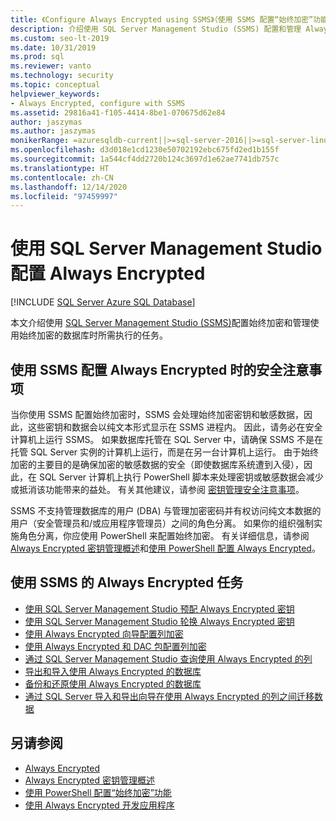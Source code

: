 ```yaml
---
title: 《Configure Always Encrypted using SSMS》（使用 SSMS 配置“始终加密”功能）
description: 介绍使用 SQL Server Management Studio (SSMS) 配置和管理 Always Encrypted 数据库时需要执行的任务。
ms.custom: seo-lt-2019
ms.date: 10/31/2019
ms.prod: sql
ms.reviewer: vanto
ms.technology: security
ms.topic: conceptual
helpviewer_keywords:
- Always Encrypted, configure with SSMS
ms.assetid: 29816a41-f105-4414-8be1-070675d62e84
author: jaszymas
ms.author: jaszymas
monikerRange: =azuresqldb-current||>=sql-server-2016||>=sql-server-linux-2017||=azuresqldb-mi-current
ms.openlocfilehash: d3d018e1cd1230e50702192ebc675fd2ed1b155f
ms.sourcegitcommit: 1a544cf4dd2720b124c3697d1e62ae7741db757c
ms.translationtype: HT
ms.contentlocale: zh-CN
ms.lasthandoff: 12/14/2020
ms.locfileid: "97459997"
---
```

# <a name="configure-always-encrypted-using-sql-server-management-studio"></a>使用 SQL Server Management Studio 配置 Always Encrypted
[!INCLUDE [SQL Server Azure SQL Database](../../../includes/applies-to-version/sql-asdb.md)]

本文介绍使用 [SQL Server Management Studio (SSMS)](../../../ssms/download-sql-server-management-studio-ssms.md)配置始终加密和管理使用始终加密的数据库时所需执行的任务。

## <a name="security-considerations-when-using-ssms-to-configure-always-encrypted"></a>使用 SSMS 配置 Always Encrypted 时的安全注意事项

当你使用 SSMS 配置始终加密时，SSMS 会处理始终加密密钥和敏感数据，因此，这些密钥和数据会以纯文本形式显示在 SSMS 进程内。 因此，请务必在安全计算机上运行 SSMS。 如果数据库托管在 SQL Server 中，请确保 SSMS 不是在托管 SQL Server 实例的计算机上运行，而是在另一台计算机上运行。 由于始终加密的主要目的是确保加密的敏感数据的安全（即使数据库系统遭到入侵），因此，在 SQL Server 计算机上执行 PowerShell 脚本来处理密钥或敏感数据会减少或抵消该功能带来的益处。 有关其他建议，请参阅 [密钥管理安全注意事项](overview-of-key-management-for-always-encrypted.md#security-considerations-for-key-management)。

SSMS 不支持管理数据库的用户 (DBA) 与管理加密密码并有权访问纯文本数据的用户（安全管理员和/或应用程序管理员）之间的角色分离。 如果你的组织强制实施角色分离，你应使用 PowerShell 来配置始终加密。 有关详细信息，请参阅 [Always Encrypted 密钥管理概述](../../../relational-databases/security/encryption/overview-of-key-management-for-always-encrypted.md)和[使用 PowerShell 配置 Always Encrypted](../../../relational-databases/security/encryption/configure-always-encrypted-using-powershell.md)。 

## <a name="always-encrypted-tasks-using-ssms"></a>使用 SSMS 的 Always Encrypted 任务

- [使用 SQL Server Management Studio 预配 Always Encrypted 密钥](configure-always-encrypted-keys-using-ssms.md)
- [使用 SQL Server Management Studio 轮换 Always Encrypted 密钥](rotate-always-encrypted-keys-using-ssms.md)
- [使用 Always Encrypted 向导配置列加密](always-encrypted-wizard.md)
- [使用 Always Encrypted 和 DAC 包配置列加密](configure-always-encrypted-using-dacpac.md)
- [通过 SQL Server Management Studio 查询使用 Always Encrypted 的列](always-encrypted-query-columns-ssms.md)
- [导出和导入使用 Always Encrypted 的数据库](always-encrypted-migrate-using-bacpac.md)
- [备份和还原使用 Always Encrypted 的数据库](always-encrypted-migrate-using-backup-restore.md)
- [通过 SQL Server 导入和导出向导在使用 Always Encrypted 的列之间迁移数据](always-encrypted-migrate-using-import-export-wizard.md)

## <a name="see-also"></a>另请参阅
- [Always Encrypted](../../../relational-databases/security/encryption/always-encrypted-database-engine.md)
- [Always Encrypted 密钥管理概述](../../../relational-databases/security/encryption/overview-of-key-management-for-always-encrypted.md)
- [使用 PowerShell 配置“始终加密”功能](../../../relational-databases/security/encryption/configure-always-encrypted-using-powershell.md)
- [使用 Always Encrypted 开发应用程序](always-encrypted-client-development.md)
